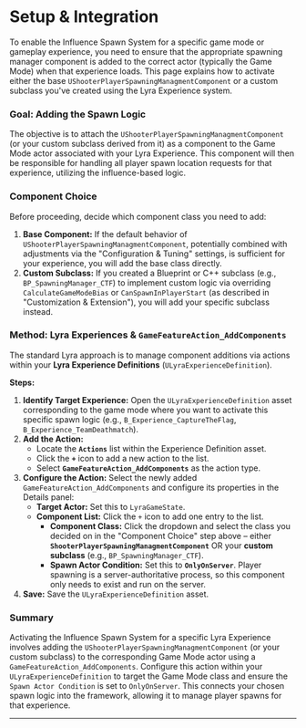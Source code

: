 # Setup & Integration

To enable the Influence Spawn System for a specific game mode or gameplay experience, you need to ensure that the appropriate spawning manager component is added to the correct actor (typically the Game Mode) when that experience loads. This page explains how to activate either the base `UShooterPlayerSpawningManagmentComponent` or a custom subclass you've created using the Lyra Experience system.

### Goal: Adding the Spawn Logic

The objective is to attach the `UShooterPlayerSpawningManagmentComponent` (or your custom subclass derived from it) as a component to the Game Mode actor associated with your Lyra Experience. This component will then be responsible for handling all player spawn location requests for that experience, utilizing the influence-based logic.

### Component Choice

Before proceeding, decide which component class you need to add:

1. **Base Component:** If the default behavior of `UShooterPlayerSpawningManagmentComponent`, potentially combined with adjustments via the "Configuration & Tuning" settings, is sufficient for your experience, you will add the base class directly.
2. **Custom Subclass:** If you created a Blueprint or C++ subclass (e.g., `BP_SpawningManager_CTF`) to implement custom logic via overriding `CalculateGameModeBias` or `CanSpawnInPlayerStart` (as described in "Customization & Extension"), you will add your specific subclass instead.

### Method: Lyra Experiences & `GameFeatureAction_AddComponents`

The standard Lyra approach is to manage component additions via actions within your **Lyra Experience Definitions** (`ULyraExperienceDefinition`).

**Steps:**

1. **Identify Target Experience:** Open the `ULyraExperienceDefinition` asset corresponding to the game mode where you want to activate this specific spawn logic (e.g., `B_Experience_CaptureTheFlag`, `B_Experience_TeamDeathmatch`).
2. **Add the Action:**
   * Locate the **`Actions`** list within the Experience Definition asset.
   * Click the **`+`** icon to add a new action to the list.
   * Select **`GameFeatureAction_AddComponents`** as the action type.
3. **Configure the Action:** Select the newly added `GameFeatureAction_AddComponents` and configure its properties in the Details panel:
   * **Target Actor:** Set this to `LyraGameState`.
   * **Component List:** Click the `+` icon to add one entry to the list.
     * **Component Class:** Click the dropdown and select the class you decided on in the "Component Choice" step above – either **`ShooterPlayerSpawningManagmentComponent`** OR your **custom subclass** (e.g., `BP_SpawningManager_CTF`).
     * **Spawn Actor Condition:** Set this to **`OnlyOnServer`**. Player spawning is a server-authoritative process, so this component only needs to exist and run on the server.
4. **Save:** Save the `ULyraExperienceDefinition` asset.

### Summary

Activating the Influence Spawn System for a specific Lyra Experience involves adding the `UShooterPlayerSpawningManagmentComponent` (or your custom subclass) to the corresponding Game Mode actor using a `GameFeatureAction_AddComponents`. Configure this action within your `ULyraExperienceDefinition` to target the Game Mode class and ensure the `Spawn Actor Condition` is set to `OnlyOnServer`. This connects your chosen spawn logic into the framework, allowing it to manage player spawns for that experience.

***
